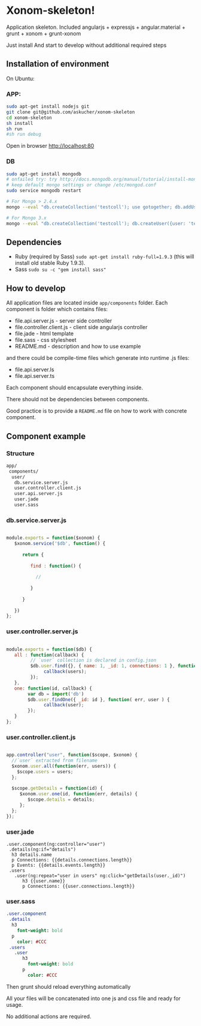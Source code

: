 # Xonom-skeleton!

Application skeleton. Included angularjs + expressjs + angular.material + grunt + xonom + grunt-xonom

Just install 
And start to develop without additional required steps



## Installation of environment



On Ubuntu:



### APP:

```sh
sudo apt-get install nodejs git
git clone git@github.com/askucher/xonom-skeleton
cd xonom-skeleton
sh install
sh run
#sh run debug
```

Open in browser [http://localhost:80]()


### DB

```sh
sudo apt-get install mongodb
# onfailed try: try http://docs.mongodb.org/manual/tutorial/install-mongodb-on-ubuntu/
# keep default mongo settings or change /etc/mongod.conf
sudo service mongodb restart

# For Mongo > 2.4.x
mongo --eval "db.createCollection('testcoll'); use gotogether; db.addUser({user: 'test', pwd: '3453fefsfdsfsfsfsFdsfsdf44', roles: ['dbAdmin']});"

# For Mongo 3.x
mongo --eval "db.createCollection('testcoll'); db.createUser({user: 'test', pwd: '3453fefsfdsfsfsfsFdsfsdf44', roles: ['dbAdmin']});"
```



## Dependencies


* Ruby (required by Sass) `sudo apt-get install ruby-full=1.9.3` (this will install old stable Ruby 1.9.3). 
* Sass `sudo su -c "gem install sass"`




## How to develop

All application files are located inside `app/components` folder.
Each component is folder which contains files:

* file.api.server.js - server side controller
* file.controller.client.js - client side angularjs controller
* file.jade - html template
* file.sass - css stylesheet
* README.md - description and how to use example

and there could be compile-time files which generate into runtime .js files:

* file.api.server.ls
* file.api.server.ts


Each component should encapsulate everything inside.

There should not be dependencies between components.

Good practice is to provide a `README.md` file on how to work with concrete component.


## Component example

### Structure

```sh
app/
 components/
  user/
   db.service.server.js
   user.controller.client.js
   user.api.server.js
   user.jade
   user.sass
```

### db.service.server.js

```Javascript 

module.exports = function($xonom) {
   $xonom.service('$db', function() {
   
      return {
      
         find : function() {
         
           //
         
         }
      
      }
   
   })
};
```


### user.controller.server.js

```Javascript 

module.exports = function($db) {
   all : function(callback) {
         // `user` collection is declared in config.json
         $db.user.find({}, { name: 1, _id: 1, connections: 1 }, function( err, users)  {
              callback(users);
         });
   },
   one: function(id, callback) {
        var db = import('db')
        $db.user.findOne({ _id: id }, function( err, user ) {
              callback(user);
        });
   }
};
```

### user.controller.client.js

```Javascript 

app.controller("user", function($scope, $xonom) {
  //`user` extracted from filename
  $xonom.user.all(function(err, users)) {
    $scope.users = users;
  };
  
  $scope.getDetails = function(id) {
     $xonom.user.one(id, function(err, details) { 
        $scope.details = details;
     };
  };
});

```

### user.jade

```Jade 
.user.component(ng:controller="user")
 .details(ng:if="details")
  h3 details.name
  p Connections: {{details.connections.length}}
  p Events: {{details.events.length}}
 .users
   .user(ng:repeat="user in users" ng:click="getDetails(user._id)")
      h3 {{user.name}}
      p Connections: {{user.connections.length}}
```

### user.sass

```Sass
.user.component
 .details
  h3
    font-weight: bold
  p 
    color: #CCC
 .users 
   .user
      h3
        font-weight: bold
      p
        color: #CCC
```

Then grunt should reload everything automatically


All your files will be concatenated into one js and css file and ready for usage.

No additional actions are required.